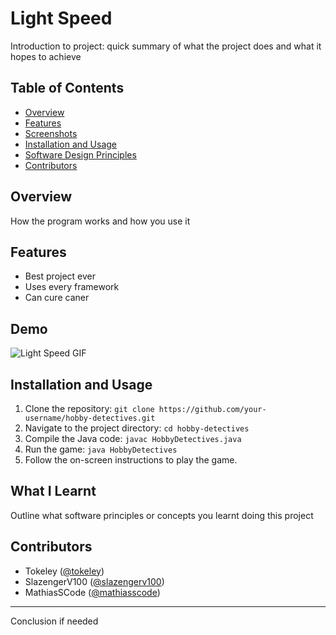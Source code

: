 # Light Speed

Introduction to project: quick summary of what the project does and what it hopes to achieve

## Table of Contents

- [Overview](#overview)
- [Features](#features)
- [Screenshots](#screenshots)
- [Installation and Usage](#installation-and-usage)
- [Software Design Principles](#software-design-principles)
- [Contributors](#contributors)

## Overview

How the program works and how you use it

## Features

- Best project ever
- Uses every framework
- Can cure caner

## Demo

![Light Speed GIF](demo.gif)

## Installation and Usage

1. Clone the repository: `git clone https://github.com/your-username/hobby-detectives.git`
2. Navigate to the project directory: `cd hobby-detectives`
3. Compile the Java code: `javac HobbyDetectives.java`
4. Run the game: `java HobbyDetectives`
5. Follow the on-screen instructions to play the game.

## What I Learnt

Outline what software principles or concepts you learnt doing this project

## Contributors

- Tokeley ([@tokeley](https://github.com/tokeley))
- SlazengerV100 ([@slazengerv100](https://github.com/slazengerv100))
- MathiasSCode ([@mathiasscode](https://github.com/mathiasscode))

---

Conclusion if needed 
